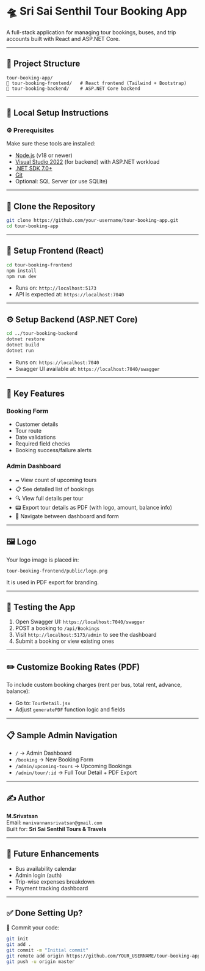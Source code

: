 # 🛸 Sri Sai Senthil Tour Booking App

A full-stack application for managing tour bookings, buses, and trip accounts built with React and ASP.NET Core.

---

## 📁 Project Structure

```
tour-booking-app/
🔹 tour-booking-frontend/   # React frontend (Tailwind + Bootstrap)
🔹 tour-booking-backend/    # ASP.NET Core backend
```

---

## 💠 Local Setup Instructions

### ⚙ Prerequisites

Make sure these tools are installed:

- [Node.js](https://nodejs.org/) (v18 or newer)
- [Visual Studio 2022](https://visualstudio.microsoft.com/) (for backend) with ASP.NET workload
- [.NET SDK 7.0+](https://dotnet.microsoft.com/download)
- [Git](https://git-scm.com/)
- Optional: SQL Server (or use SQLite)

---

## 🔄 Clone the Repository

```bash
git clone https://github.com/your-username/tour-booking-app.git
cd tour-booking-app
```

---

## 🔷 Setup Frontend (React)

```bash
cd tour-booking-frontend
npm install
npm run dev
```

- Runs on: `http://localhost:5173`
- API is expected at: `https://localhost:7040`

---

## ⚙️ Setup Backend (ASP.NET Core)

```bash
cd ../tour-booking-backend
dotnet restore
dotnet build
dotnet run
```

- Runs on: `https://localhost:7040`
- Swagger UI available at: `https://localhost:7040/swagger`

---

## 🌟 Key Features

### Booking Form
- Customer details
- Tour route
- Date validations
- Required field checks
- Booking success/failure alerts

### Admin Dashboard
- 🗕 View count of upcoming tours
- 📋 See detailed list of bookings
- 🔍 View full details per tour
- 📟 Export tour details as PDF (with logo, amount, balance info)
- 🔀 Navigate between dashboard and form

---

## 🖼 Logo

Your logo image is placed in:
```
tour-booking-frontend/public/logo.png
```

It is used in PDF export for branding.

---

## 🔪 Testing the App

1. Open Swagger UI: `https://localhost:7040/swagger`
2. POST a booking to `/api/Bookings`
3. Visit `http://localhost:5173/admin` to see the dashboard
4. Submit a booking or view existing ones

---

## ✏️ Customize Booking Rates (PDF)

To include custom booking charges (rent per bus, total rent, advance, balance):
- Go to: `TourDetail.jsx`
- Adjust `generatePDF` function logic and fields

---

## 📋 Sample Admin Navigation

- `/` → Admin Dashboard
- `/booking` → New Booking Form
- `/admin/upcoming-tours` → Upcoming Bookings
- `/admin/tour/:id` → Full Tour Detail + PDF Export

---

## ✍️ Author

**M.Srivatsan**  
Email: `manivannansrivatsan@gmail.com`  
Built for: **Sri Sai Senthil Tours & Travels**

---

## 🚀 Future Enhancements

- Bus availability calendar
- Admin login (auth)
- Trip-wise expenses breakdown
- Payment tracking dashboard

---

## ✅ Done Setting Up?

🔄 Commit your code:

```bash
git init
git add .
git commit -m "Initial commit"
git remote add origin https://github.com/YOUR_USERNAME/tour-booking-app.git
git push -u origin master
